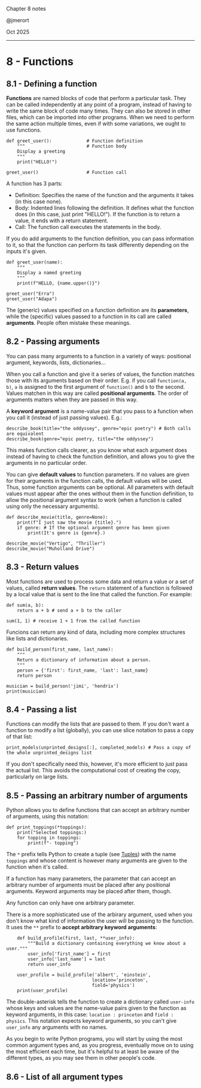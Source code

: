 Chapter 8 notes

@jmerort

Oct 2025
___

# 8 - Functions
## 8.1 - Defining a function
**Functions** are named blocks of code that perform a particular task. They can be called independently at any point of a program, instead of having to write the same block of code many times. They can also be stored in other files, which can be imported into other programs. When we need to perform the same action multiple times, even if with some variations, we ought to use functions.

```
def greet_user():             # Function definition
	"""                       # Function body
	Display a greeting
	"""
	print("HELLO!")

greet_user()                  # Function call
```

A function has 3 parts:
- Definition: Specifies the name of the function and the arguments it takes (in this case none).
- Body: Indented lines following the definition. It defines what the function does (in this case, just print "HELLO!"). If the function is to return a value, it ends with a return statement.
- Call: The function call executes the statements in the body.

If you do add arguments to the function definition, you can pass information to it, so that the function can perform its task differently depending on the inputs it's given.

```
def greet_user(name):
	"""
	Display a named greeting
	"""
	print(f"HELLO, {name.upper()}")

greet_user("Erra")
greet_user("Adapa")
```

The (generic) values specified on a function definition are its **parameters**, while the (specific) values passed to a function in its call are called **arguments**. People often mistake these meanings. 


## 8.2 - Passing arguments
You can pass many arguments to a function in a variety of ways: positional argument, keywords, lists, dictionaries...

When you call a function and give it a series of values, the function matches those with its arguments based on their order. E.g. if you call `function(a, b)`, `a` is assigned to the first argument of `function()` and `b` to the second. Values matchen in this way are called **positional arguments**. The order of arguments matters when they are passed in this way.

A **keyword argument** is a name-value pair that you pass to a function when you call it (instead of just passing values). E.g.:
```
describe_book(title="the oddyssey", genre="epic poetry") # Both calls are equivalent
describe_book(genre="epic poetry, title="the oddyssey") 
```
This makes function calls clearer, as you know what each argument does instead of having to check the function definition, and allows you to give the arguments in no particular order.

You can give **default values** to function parameters. If no values are given for their arguments in the function calls, the default values will be used. Thus, some function arguments can be optional. All parameters with default values must appear after the ones without them in the function definition, to allow the positional argument syntax to work (when a function is called using only the necessary arguments).
```
def describe_movie(title, genre=None):
    print(f"I just saw the movie {title}.")
	if genre: # If the optional argument genre has been given
	    print(It's genre is {genre}.)

describe_movie("Vertigo", "Thriller")
describe_movie("Muholland Drive")
```


## 8.3 - Return values
Most functions are used to process some data and return a value or a set of values, called **return values**. The `return` statement of a function is followed by a local value that is sent to the line that called the function. For example:
```
def sum(a, b):
	return a + b # send a + b to the caller

sum(1, 1) # receive 1 + 1 from the called function
```

Funcions can return any kind of data, including more complex structures like lists and dictionaries.
```
def build_person(first_name, last_name):
    """
	Return a dictionary of information about a person.
	"""
    person = {'first': first_name, 'last': last_name}
    return person

musician = build_person('jimi', 'hendrix')
print(musician)
```

## 8.4 - Passing a list
Functions can modify the lists that are passed to them. If you don't want a function to modify a list (globally), you can use slice notation to pass a copy of that list:
```
print_models(unprinted_designs[:], completed_models) # Pass a copy of the whole unprinted_designs list
```
If you don't specifically need this, however, it's more efficient to just pass the actual list. This avoids the computational cost of creating the copy, particularly on large lists.

## 8.5 - Passing an arbitrary number of arguments
Python allows you to define functions that can accept an arbitrary number of arguments, using this notation:
```
def print_toppings(*toppings):
	print("Selected toppings:)
	for topping in toppings:
		print(f"- topping")
```
The `*` prefix tells Python to create a tuple (see [Tuples](/notes/04_working_with_lists.md#44---tuples)) with the name `toppings` and whose content is however many arguments are given to the function when it's called.

If a function has many parameters, the parameter that can accept an arbitrary number of arguments must be placed after any positional arguments. Keyword arguments may be placed after them, though.

Any function can only have one arbitrary parameter.

There is a more sophisticated use of the arbirary argument, used when you don't know what kind of information the user will be passing to the function. It uses the `**` prefix to **accept arbitrary keyword arguments**:
```
	def build_profile(first, last, **user_info):
		"""Build a dictionary containing everything we know about a user."""
		user_info['first_name'] = first
		user_info['last_name'] = last
		return user_info

	user_profile = build_profile('albert', 'einstein',
								location='princeton',
								field='physics')
	print(user_profile)
```
The double-asterisk tells the function to create a dictionary called `user-info` whose keys and values are the name-value pairs given to the function as keyword arguments, in this case: `location : princeton` and `field : physics`. This notation expects keyword arguments, so you can't give `user_info` any arguments with no names.

As you begin to write Python programs, you will start by using the most common argument types and, as you progress, eventually move on to using the most efficient each time, but it's helpful to at least be aware of the different types, as you may see them in other people's code.

## 8.6 - List of all argument types

